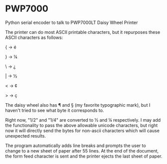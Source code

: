 # PWP7000
Python serial encoder to talk to PWP7000LT Daisy Wheel Printer

<p>The printer can do most ASCII printable characters, but it repurposes these ASCII characters as follows:</p>
<p>{ -> é</p>
<p>} -> ¼</p>
<p>\ -> ¿</p>
<p>| -> ½</p>
<p>< -> ¢</p>
<p>> -> ç</p>

<p>The daisy wheel also has ¶ and § (my favorite typographic mark), but I haven't tried to see what byte it corresponds to.

<p>Right now, "1/2" and "1/4" are converted to ½ and ¼ respectively. I may add the functionality to pass the above allowable unicode characters, but right now it will directly send the bytes for non-ascii characters which will cause unexpected results.

<p>The program automatically adds line breaks and prompts the user to change to a new sheet of paper after 55 lines. At the end of the document, the form feed character is sent and the printer ejects the last sheet of paper.
